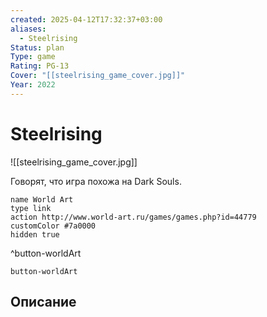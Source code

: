 ```yaml
---
created: 2025-04-12T17:32:37+03:00
aliases:
  - Steelrising
Status: plan
Type: game
Rating: PG-13
Cover: "[[steelrising_game_cover.jpg]]"
Year: 2022
---
```


# Steelrising

![[steelrising_game_cover.jpg]]

Говорят, что игра похожа на Dark Souls.

```button
name World Art
type link
action http://www.world-art.ru/games/games.php?id=44779
customColor #7a0000
hidden true
```
^button-worldArt



`button-worldArt`

## Описание


